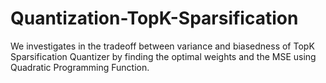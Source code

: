 # Quantization-TopK-Sparsification
We investigates in the tradeoff between variance and biasedness of TopK Sparsification Quantizer by finding the optimal weights and the MSE using Quadratic Programming Function.
